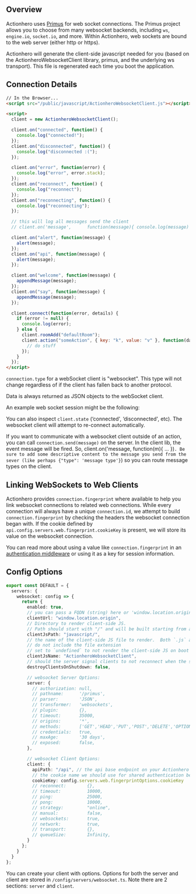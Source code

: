 ## Overview

Actionhero uses [Primus](https://github.com/primus/primus) for web socket connections. The Primus project allows you to choose from many websocket backends, including `ws`, `engine.io`, `socket.io`, and more. Within Actionhero, web sockets are bound to the web server (either http or https).

Actionhero will generate the client-side javascript needed for you (based on the ActionheroWebsocketClient library, primus, and the underlying ws transport). This file is regenerated each time you boot the application.

## Connection Details

```html
// In the Browser...
<script src="/public/javascript/ActionheroWebsocketClient.js"></script>

<script>
  client = new ActionheroWebsocketClient();

  client.on("connected", function() {
    console.log("connected!");
  });
  client.on("disconnected", function() {
    console.log("disconnected :(");
  });

  client.on("error", function(error) {
    console.log("error", error.stack);
  });
  client.on("reconnect", function() {
    console.log("reconnect");
  });
  client.on("reconnecting", function() {
    console.log("reconnecting");
  });

  // this will log all messages send the client
  // client.on('message',      function(message){ console.log(message) })

  client.on("alert", function(message) {
    alert(message);
  });
  client.on("api", function(message) {
    alert(message);
  });

  client.on("welcome", function(message) {
    appendMessage(message);
  });
  client.on("say", function(message) {
    appendMessage(message);
  });

  client.connect(function(error, details) {
    if (error != null) {
      console.log(error);
    } else {
      client.roomAdd("defaultRoom");
      client.action("someAction", { key: "k", value: "v" }, function(data) {
        // do stuff
      });
    }
  });
</script>
```

`connection.type` for a webSocket client is "websocket". This type will not change regardless of if the client has fallen back to another protocol.

Data is always returned as JSON objects to the webSocket client.

An example web socket session might be the following:

You can also inspect `client.state` (‘connected', ‘disconnected', etc). The websocket client will attempt to re-connect automatically.

If you want to communicate with a websocket client outside of an action, you can call `connection.send(message)` on the server. In the client lib, the event message will be fired. So, client.on('message, function(m){ ... })`. Be sure to add some descriptive content to the message you send from the sever (like perhaps {"type": 'message type'}`) so you can route message types on the client.

## Linking WebSockets to Web Clients

Actionhero provides `connection.fingerprint` where available to help you link websocket connections to related web connections. While every connection will always have a unique `connection.id`, we attempt to build `connection.fingerprint` by checking the headers the websocket connection began with. If the cookie defined by `api.config.servers.web.fingerprint.cookieKey` is present, we will store its value on the websocket connection.

You can read more about using a value like `connection.fingerprint` in an [authentication middleware](tutorials/middleware) or using it as a key for session information.

## Config Options

```ts
export const DEFAULT = {
  servers: {
    websocket: config => {
      return {
        enabled: true,
        // you can pass a FQDN (string) here or 'window.location.origin'
        clientUrl: "window.location.origin",
        // Directory to render client-side JS.
        // Path should start with "/" and will be built starting from api.config..general.paths.public
        clientJsPath: "javascript/",
        // the name of the client-side JS file to render.  Both `.js` and `.min.js` versions will be created
        // do not include the file extension
        // set to `undefined` to not render the client-side JS on boot
        clientJsName: "ActionheroWebsocketClient",
        // should the server signal clients to not reconnect when the server is shutdown/reboot
        destroyClientsOnShutdown: false,

        // websocket Server Options:
        server: {
          // authorization: null,
          // pathname:      '/primus',
          // parser:        'JSON',
          // transformer:   'websockets',
          // plugin:        {},
          // timeout:       35000,
          // origins:       '*',
          // methods:       ['GET','HEAD','PUT','POST','DELETE','OPTIONS'],
          // credentials:   true,
          // maxAge:        '30 days',
          // exposed:       false,
        },

        // websocket Client Options:
        client: {
          apiPath: "/api", // the api base endpoint on your Actionhero server
          // the cookie name we should use for shared authentication between WS and web connections
          cookieKey: config.servers.web.fingerprintOptions.cookieKey
          // reconnect:        {},
          // timeout:          10000,
          // ping:             25000,
          // pong:             10000,
          // strategy:         "online",
          // manual:           false,
          // websockets:       true,
          // network:          true,
          // transport:        {},
          // queueSize:        Infinity,
        }
      };
    }
  }
};
```

You can create your client with options. Options for both the server and client are stored in `/config/servers/websocket.ts`. Note there are 2 sections: `server` and `client`.
